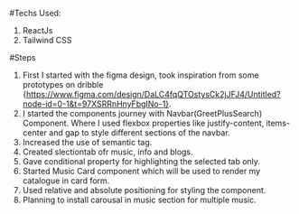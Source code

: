 #Techs Used:
1. ReactJs
2. Tailwind CSS



#Steps
1. First I started with the figma design, took inspiration from some prototypes on dribble {https://www.figma.com/design/DaLC4fqQTOstysCk2jJFJ4/Untitled?node-id=0-1&t=97XSRRnHnyFbgINo-1}.
2. I started the components journey with Navbar(GreetPlusSearch) Component. Where I used flexbox properties like justify-content, items-center and gap to style different sections of the navbar.
3. Increased the use of semantic tag.
4. Created slectiontab ofr music, info and blogs.
5. Gave conditional property for highlighting the selected tab only.
6. Started Music Card component which will be used to render my catalogue in card form.
7. Used relative and absolute positioning for styling the component.
8. Planning to install carousal in music section for multiple music.